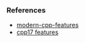 

### References

- [modern-cpp-features](https://github.com/AnthonyCalandra/modern-cpp-features)
- [cpp17 features](https://www.codingame.com/playgrounds/2205/7-features-of-c17-that-will-simplify-your-code/introduction)
